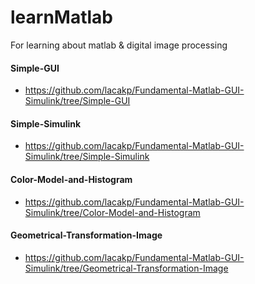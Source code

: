 # learnMatlab
For learning about matlab &amp; digital image processing

#### Simple-GUI
- https://github.com/lacakp/Fundamental-Matlab-GUI-Simulink/tree/Simple-GUI

#### Simple-Simulink
- https://github.com/lacakp/Fundamental-Matlab-GUI-Simulink/tree/Simple-Simulink

#### Color-Model-and-Histogram
- https://github.com/lacakp/Fundamental-Matlab-GUI-Simulink/tree/Color-Model-and-Histogram

#### Geometrical-Transformation-Image
- https://github.com/lacakp/Fundamental-Matlab-GUI-Simulink/tree/Geometrical-Transformation-Image
